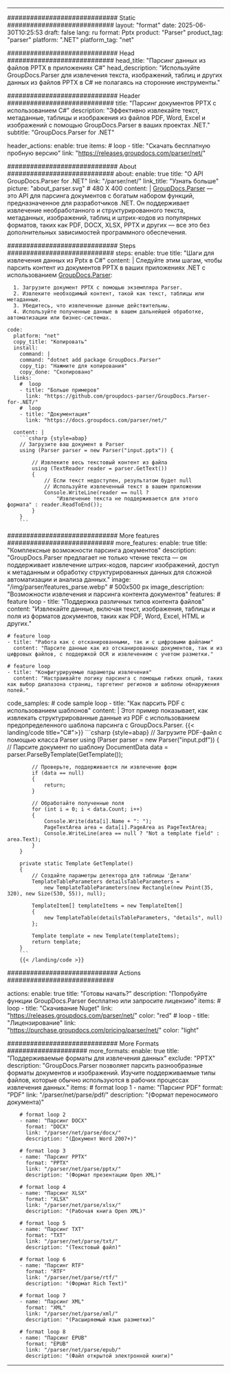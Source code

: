 


---
############################# Static ############################
layout: "format"
date:  2025-06-30T10:25:53
draft: false
lang: ru
format: Pptx
product: "Parser"
product_tag: "parser"
platform: ".NET"
platform_tag: "net"

############################# Head ############################
head_title: "Парсинг данных из файлов PPTX в приложениях C#"
head_description: "Используйте GroupDocs.Parser для извлечения текста, изображений, таблиц и других данных из файлов PPTX в C# не полагаясь на сторонние инструменты."

############################# Header ############################
title: "Парсинг документов PPTX с использованием C#" 
description: "Эффективно извлекайте текст, метаданные, таблицы и изображения из файлов PDF, Word, Excel и изображений с помощью GroupDocs.Parser в ваших проектах .NET."
subtitle: "GroupDocs.Parser for .NET" 

header_actions:
  enable: true
  items:
    #  loop
    - title: "Скачать бесплатную пробную версию"
      link: "https://releases.groupdocs.com/parser/net/"
      
############################# About ############################
about:
    enable: true
    title: "О API GroupDocs.Parser for .NET"
    link: "/parser/net/"
    link_title: "Узнать больше"
    picture: "about_parser.svg" # 480 X 400
    content: |
       [GroupDocs.Parser](/parser/net/) — это API для парсинга документов с богатым набором функций, предназначенное для разработчиков .NET. Он поддерживает извлечение необработанного и структурированного текста, метаданных, изображений, таблиц и штрих-кодов из популярных форматов, таких как PDF, DOCX, XLSX, PPTX и других — все это без дополнительных зависимостей программного обеспечения.

############################# Steps ############################
steps:
    enable: true
    title: "Шаги для извлечения данных из Pptx в C#"
    content: |
      Следуйте этим шагам, чтобы парсить контент из документов PPTX в ваших приложениях .NET с использованием [GroupDocs.Parser](/parser/net/):
      
      1. Загрузите документ PPTX с помощью экземпляра Parser.
      2. Извлеките необходимый контент, такой как текст, таблицы или метаданные.
      3. Убедитесь, что извлеченные данные действительны.
      4. Используйте полученные данные в вашем дальнейшей обработке, автоматизации или бизнес-системах.
   
    code:
      platform: "net"
      copy_title: "Копировать"
      install:
        command: |
        command: "dotnet add package GroupDocs.Parser"
        copy_tip: "Нажмите для копирования"
        copy_done: "Скопировано"
      links:
        #  loop
        - title: "Больше примеров"
          link: "https://github.com/groupdocs-parser/GroupDocs.Parser-for-.NET/"
        #  loop
        - title: "Документация"
          link: "https://docs.groupdocs.com/parser/net/"
          
      content: |
        ```csharp {style=abap}
        // Загрузите ваш документ в Parser
        using (Parser parser = new Parser("input.pptx")) {

            // Извлеките весь текстовый контент из файла
            using (TextReader reader = parser.GetText()) 
            {
                // Если текст недоступен, результатом будет null
                // Используйте извлеченный текст в вашем приложении
                Console.WriteLine(reader == null ? 
                    "Извлечение текста не поддерживается для этого формата" : reader.ReadToEnd());
            }
        }
        ```  

############################# More features ############################
more_features:
  enable: true
  title: "Комплексные возможности парсинга документов"
  description: "GroupDocs.Parser предлагает не только чтение текста — он поддерживает извлечение штрих-кодов, парсинг изображений, доступ к метаданным и обработку структурированных данных для сложной автоматизации и анализа данных."
  image: "/img/parser/features_parse.webp" # 500x500 px
  image_description: "Возможности извлечения и парсинга контента документов"
  features:
    # feature loop
    - title: "Поддержка различных типов контента файлов"
      content: "Извлекайте данные, включая текст, изображения, таблицы и поля из форматов документов, таких как PDF, Word, Excel, HTML и других."

    # feature loop
    - title: "Работа как с отсканированными, так и с цифровыми файлами"
      content: "Парсите данные как из отсканированных документов, так и из цифровых файлов, с поддержкой OCR и извлечением с учетом разметки."

    # feature loop
    - title: "Конфигурируемые параметры извлечения"
      content: "Настраивайте логику парсинга с помощью гибких опций, таких как выбор диапазона страниц, таргетинг регионов и шаблоны обнаружения полей."
      
  code_samples:
    # code sample loop
    - title: "Как парсить PDF с использованием шаблонов"
      content: |
        Этот пример показывает, как извлекать структурированные данные из PDF с использованием предопределенного шаблона парсинга с GroupDocs.Parser.
        {{< landing/code title="C#">}}
        ```csharp {style=abap}
        //  Загрузите PDF-файл с помощью класса Parser
        using (Parser parser = new Parser("input.pdf"))
        {
            // Парсите документ по шаблону
            DocumentData data = parser.ParseByTemplate(GetTemplate());

            // Проверьте, поддерживается ли извлечение форм
            if (data == null)
            {
                return;
            }

            // Обработайте полученные поля
            for (int i = 0; i < data.Count; i++)
            {
                Console.Write(data[i].Name + ": ");
                PageTextArea area = data[i].PageArea as PageTextArea;
                Console.WriteLine(area == null ? "Not a template field" : area.Text);
            }
        }

        private static Template GetTemplate()
        {
            // Создайте параметры детектора для таблицы 'Детали'
            TemplateTableParameters detailsTableParameters = 
                new TemplateTableParameters(new Rectangle(new Point(35, 320), new Size(530, 55)), null);

            TemplateItem[] templateItems = new TemplateItem[]
            {
                new TemplateTable(detailsTableParameters, "details", null)
            };

            Template template = new Template(templateItems);
            return template;
        }
        ```
        {{< /landing/code >}}


############################# Actions ############################

actions:
  enable: true
  title: "Готовы начать?"
  description: "Попробуйте функции GroupDocs.Parser бесплатно или запросите лицензию"
  items:
    #  loop
    - title: "Скачивание Nuget"
      link: "https://releases.groupdocs.com/parser/net/"
      color: "red"
        #  loop
    - title: "Лицензирование"
      link: "https://purchase.groupdocs.com/pricing/parser/net/"
      color: "light"


############################# More Formats #####################
more_formats:
    enable: true
    title: "Поддерживаемые форматы для извлечения данных"
    exclude: "PPTX"
    description: "GroupDocs.Parser позволяет парсить разнообразные форматы документов и изображений. Изучите поддерживаемые типы файлов, которые обычно используются в рабочих процессах извлечения данных."
    items: 
        # format loop 1
        - name: "Парсинг PDF"
          format: "PDF"
          link: "/parser/net/parse/pdf/"
          description: "(Формат переносимого документа)"
          
        # format loop 2
        - name: "Парсинг DOCX"
          format: "DOCX"
          link: "/parser/net/parse/docx/"
          description: "(Документ Word 2007+)"
          
        # format loop 3
        - name: "Парсинг PPTX"
          format: "PPTX"
          link: "/parser/net/parse/pptx/"
          description: "(Формат презентации Open XML)"
          
        # format loop 4
        - name: "Парсинг XLSX"
          format: "XLSX"
          link: "/parser/net/parse/xlsx/"
          description: "(Рабочая книга Open XML)"
          
        # format loop 5
        - name: "Парсинг TXT"
          format: "TXT"
          link: "/parser/net/parse/txt/"
          description: "(Текстовый файл)"
          
        # format loop 6
        - name: "Парсинг RTF"
          format: "RTF"
          link: "/parser/net/parse/rtf/"
          description: "(Формат Rich Text)"
          
        # format loop 7
        - name: "Парсинг XML"
          format: "XML"
          link: "/parser/net/parse/xml/"
          description: "(Расширяемый язык разметки)"
          
        # format loop 8
        - name: "Парсинг EPUB"
          format: "EPUB"
          link: "/parser/net/parse/epub/"
          description: "(Файл открытой электронной книги)"
         
          

---